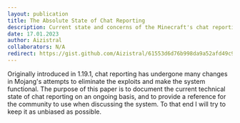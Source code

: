 ```yaml
---
layout: publication
title: The Absolute State of Chat Reporting
description: Current state and concerns of the Minecraft's chat reporting system.
date: 17.01.2023
author: Aizistral
collaborators: N/A
redirect: https://gist.github.com/Aizistral/61553d6d76b998da9a52afd49c9ead76
---
```


Originally introduced in 1.19.1, chat reporting has undergone many changes in Mojang's attempts to eliminate the exploits and make the system functional. The purpose of this paper is to document the current technical state of chat reporting on an ongoing basis, and to provide a reference for the community to use when discussing the system. To that end I will try to keep it as unbiased as possible.
